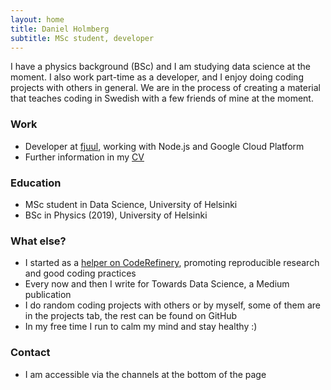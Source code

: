```yaml
---
layout: home
title: Daniel Holmberg
subtitle: MSc student, developer
---
```


I have a physics background (BSc) and I am studying data science at the moment. I also work part-time as a developer, and I enjoy doing coding projects with others in general. We are in the process of creating a material that teaches coding in Swedish with a few friends of mine at the moment. 

### Work

- Developer at [fjuul](https://fjuul.com), working with Node.js and Google Cloud Platform
- Further information in my [CV](https://deinal.github.io/assets/holmberg_daniel_cv.pdf)

### Education

- MSc student in Data Science, University of Helsinki
- BSc in Physics (2019), University of Helsinki

### What else?

- I started as a [helper on CodeRefinery](https://coderefinery.github.io/2020-05-25-online/#helpers), promoting reproducible research and good coding practices
- Every now and then I write for Towards Data Science, a Medium publication
- I do random coding projects with others or by myself, some of them are in the projects tab, the rest can be found on GitHub
- In my free time I run to calm my mind and stay healthy :)

### Contact

- I am accessible via the channels at the bottom of the page

